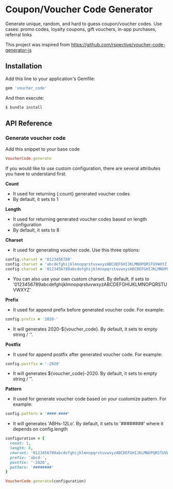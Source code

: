 # Coupon/Voucher Code Generator

Generate unique, random, and hard to guess coupon/voucher codes. Use cases: promo codes, loyalty coupons, gift vouchers, in-app purchases, referral links

This project was inspired from https://github.com/rspective/voucher-code-generator-js

## Installation

Add this line to your application's Gemfile:

```ruby
gem 'voucher_code'
```

And then execute:

```sh
$ bundle install
```

## API Reference

### Generate voucher code

Add this snippet to your base code

```ruby
VoucherCode.generate
```

If you would like to use custom configuration, there are several attributes you have to understand first.

**Count**

- It used for returning {:count} generated voucher codes
- By default, it sets to 1

**Length**

- It used for returning generated voucher codes based on length configuration
- By default, it sets to 8

**Charset**

- It used for generating voucher code. Use this three options:

```ruby
config.charset = '0123456789'
config.charset = 'abcdefghijklmnopqrstuvwxyzABCDEFGHIJKLMNOPQRSTUVWXYZ'
config.charset = '0123456789abcdefghijklmnopqrstuvwxyzABCDEFGHIJKLMNOPQRSTUVWXYZ'
```

- You can also use your own custom charset. By default, if sets to '0123456789abcdefghijklmnopqrstuvwxyzABCDEFGHIJKLMNOPQRSTUVWXYZ'

**Prefix**

- It used for append prefix before generated voucher code. For example:

```ruby
config.prefix = '2020-'
```

- It will generates 2020-${voucher_code}. By default, it sets to empty string / ''.

**Postfix**

- It used for append postfix after generated voucher code. For example:

```ruby
config.postfix = '-2020'
```

- It will generates ${voucher_code}-2020. By default, it sets to empty string / ''.

**Pattern**

- It used for generate voucher code based on your customize pattern. For example:

```ruby
config.pattern = '####-####'
```

- It will generates 'ABHs-12Lo'. By default, it sets to '########' where it depends on config.length

```ruby
configuration = {
  count: 1,
  length: 8,
  charset: '0123456789abcdefghijklmnopqrstuvwxyzABCDEFGHIJKLMNOPQRSTUVWXYZ',
  prefix: 'abcd-',
  postfix: '-2020',
  pattern: '########'
}

VoucherCode.generate(configuration)
```
